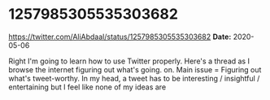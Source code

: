 # 1257985305535303682
https://twitter.com/AliAbdaal/status/1257985305535303682
**Date:** 2020-05-06

Right I'm going to learn how to use Twitter properly. Here's a thread as I browse the internet figuring out what's going. on. Main issue = Figuring out what's tweet-worthy. In my head, a tweet has to be interesting / insightful / entertaining but I feel like none of my ideas are

